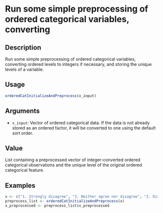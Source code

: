 # Run some simple preprocessing of ordered categorical variables, converting

## Description

Run some simple preprocessing of ordered categorical variables, converting
ordered levels to integers if necessary, and storing the unique levels of a
variable.

## Usage

```r
orderedCatInitializeAndPreprocess(x_input)
```

## Arguments

* `x_input`: Vector of ordered categorical data. If the data is not already
stored as an ordered factor, it will be converted to one using the default
sort order.

## Value

List containing a preprocessed vector of integer-converted ordered
categorical observations and the unique level of the original ordered
categorical feature.

## Examples

```r
x <- c("1. Strongly disagree", "3. Neither agree nor disagree", "2. Disagree", "4. Agree", "3. Neither agree nor disagree", "5. Strongly agree", "4. Agree")
preprocess_list <- orderedCatInitializeAndPreprocess(x)
x_preprocessed <- preprocess_list$x_preprocessed
```

